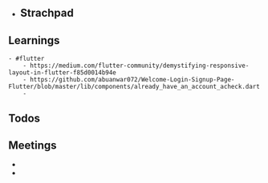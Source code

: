 - ## Strachpad
## Learnings
	- #flutter
		- https://medium.com/flutter-community/demystifying-responsive-layout-in-flutter-f85d0014b94e
		- https://github.com/abuanwar072/Welcome-Login-Signup-Page-Flutter/blob/master/lib/components/already_have_an_account_acheck.dart
		-
## Todos
## Meetings
-
-